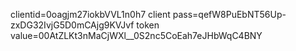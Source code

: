 clientid=0oagjm27iokbVVL1n0h7
client pass=qefW8PuEbNT56Up-zxDG32IvjG5D0mCAjg9KVJvf
token value=00AtZLKt3nMaCjWXl__0S2nc5CoEah7eJHbWqC4BNY